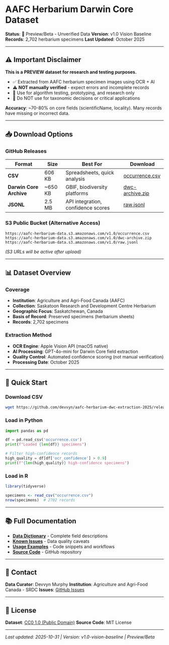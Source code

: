 # AAFC Herbarium Darwin Core Dataset

**Status**: 🧪 Preview/Beta - Unverified Data
**Version**: v1.0 Vision Baseline
**Records**: 2,702 herbarium specimens
**Last Updated**: October 2025

---

## ⚠️ Important Disclaimer

**This is a PREVIEW dataset for research and testing purposes.**

- ✅ Extracted from AAFC herbarium specimen images using OCR + AI
- ⚠️ **NOT manually verified** - expect errors and incomplete records
- 🧪 Use for algorithm testing, prototyping, and research only
- 🚫 Do NOT use for taxonomic decisions or critical applications

**Accuracy**: ~70-80% on core fields (scientificName, locality). Many records have missing or incorrect data.

---

## 📥 Download Options

### GitHub Releases

| Format | Size | Best For | Download |
|--------|------|----------|----------|
| **CSV** | 606 KB | Spreadsheets, quick analysis | [occurrence.csv](https://github.com/devvyn/aafc-herbarium-dwc-extraction-2025/releases/download/v1.0-vision-baseline/occurrence.csv) |
| **Darwin Core Archive** | ~650 KB | GBIF, biodiversity platforms | [dwc-archive.zip](https://github.com/devvyn/aafc-herbarium-dwc-extraction-2025/releases/download/v1.0-vision-baseline/dwc-archive.zip) |
| **JSONL** | 2.5 MB | API integration, confidence scores | [raw.jsonl](https://github.com/devvyn/aafc-herbarium-dwc-extraction-2025/releases/download/v1.0-vision-baseline/raw.jsonl) |

### S3 Public Bucket (Alternative Access)

```
https://aafc-herbarium-data.s3.amazonaws.com/v1.0/occurrence.csv
https://aafc-herbarium-data.s3.amazonaws.com/v1.0/dwc-archive.zip
https://aafc-herbarium-data.s3.amazonaws.com/v1.0/raw.jsonl
```
*(S3 URLs will be active after upload)*

---

## 📊 Dataset Overview

### Coverage

- **Institution**: Agriculture and Agri-Food Canada (AAFC)
- **Collection**: Saskatoon Research and Development Centre Herbarium
- **Geographic Focus**: Saskatchewan, Canada
- **Basis of Record**: Preserved specimens (herbarium sheets)
- **Records**: 2,702 specimens

### Extraction Method

- **OCR Engine**: Apple Vision API (macOS native)
- **AI Processing**: GPT-4o-mini for Darwin Core field extraction
- **Quality Control**: Automated confidence scoring (not manual verification)
- **Processing Date**: October 2025

---

## 📖 Quick Start

### Download CSV

```bash
wget https://github.com/devvyn/aafc-herbarium-dwc-extraction-2025/releases/download/v1.0-vision-baseline/occurrence.csv
```

### Load in Python

```python
import pandas as pd

df = pd.read_csv('occurrence.csv')
print(f"Loaded {len(df)} specimens")

# Filter high-confidence records
high_quality = df[df['ocr_confidence'] > 0.9]
print(f"{len(high_quality)} high-confidence specimens")
```

### Load in R

```r
library(tidyverse)

specimens <- read_csv("occurrence.csv")
nrow(specimens)  # 2702 records
```

---

## 📚 Full Documentation

- **[Data Dictionary](data-dictionary.md)** - Complete field descriptions
- **[Known Issues](known-issues.md)** - Data quality caveats
- **[Usage Examples](examples.md)** - Code snippets and workflows
- **[Source Code](https://github.com/devvyn/aafc-herbarium-dwc-extraction-2025)** - GitHub repository

---

## 📧 Contact

**Data Curator**: Devvyn Murphy
**Institution**: Agriculture and Agri-Food Canada - SRDC
**Issues**: [GitHub Issues](https://github.com/devvyn/aafc-herbarium-dwc-extraction-2025/issues)

---

## 📄 License

**Dataset**: [CC0 1.0 (Public Domain)](https://creativecommons.org/publicdomain/zero/1.0/)
**Source Code**: MIT License

---

*Last updated: 2025-10-31 | Version: v1.0-vision-baseline | Preview/Beta*
